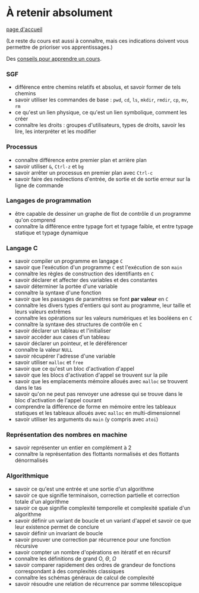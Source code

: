 # À retenir absolument

[page d'accueil](https://ineskkk.github.io/mp2i-pv/)

(Le reste du cours est aussi à connaître, mais ces indications doivent
vous permettre de prioriser vos apprentissages.)

Des [conseils pour apprendre un cours](https://www.youtube.com/watch?v=RVB3PBPxMWg).

### SGF

* différence entre chemins relatifs et absolus, et savoir former de
    tels chemins
* savoir utiliser les commandes de base : `pwd`, `cd`, `ls`,
  `mkdir`, `rmdir`, `cp`, `mv`, `rm`
* ce qu'est un lien physique, ce qu'est un lien symbolique, comment
  les créer
* connaître les droits : groupes d'utilisateurs, types de droits,
  savoir les lire, les interpréter et les modifier

### Processus

* connaître différence entre premier plan et arrière plan
* savoir utiliser `&`, `Ctrl-z` et `bg`
* savoir arrêter un processus en premier plan avec `Ctrl-c`
* savoir faire des redirections d'entrée, de sortie et de sortie
  erreur sur la ligne de commande

### Langages de programmation

* être capable de dessiner un graphe de flot de contrôle d
un programme qu'on comprend
* connaître la différence entre typage fort et typage faible, et entre
  typage statique et typage dynamique

### Langage C

* savoir compiler un programme en langage `C`
* savoir que l'exécution d'un programme `C` est l'exécution de son
  `main`
* connaître les règles de construction des identifiants en `C`
* savoir déclarer et affecter des variables et des constantes
* savoir déterminer la portée d'une variable
* connaître la syntaxe d'une fonction
* savoir que les passages de paramètres se font **par valeur** en `C`
* connaître les divers types d'entiers qui sont au programme, leur
  taille et leurs valeurs extrêmes
* connaître les opérations sur les valeurs numériques et les booléens
  en `C`
* connaître la syntaxe des structures de contrôle en `C`
* savoir déclarer un tableau et l'initialiser
* savoir accéder aux cases d'un tableau
* savoir déclarer un pointeur, et le déréférencer
* connaître la valeur `NULL`
* savoir récupérer l'adresse d'une variable
* savoir utiliser `malloc` et `free`
* savoir que ce qu'est un bloc d'activation d'appel
* savoir que les blocs d'activation d'appel se trouvent sur la pile
* savoir que les emplacements mémoire alloués avec `malloc` se
  trouvent dans le tas
* savoir qu'on ne peut pas renvoyer une adresse qui se trouve dans le
  bloc d'activation de l'appel courant
* comprendre la différence de forme en mémoire entre les tableaux
  statiques et les tableaux alloués avec `malloc` en
  multi-dimensionnel
* savoir utiliser les arguments du `main` (y compris avec `atoi`)

### Représentation des nombres en machine

* savoir représenter un entier en complément à 2
* connaître la représentation des flottants normalisés et des
  flottants dénormalisés

### Algorithmique
* savoir ce qu'est une entrée et une sortie d'un algorithme
* savoir ce que signifie terminaison, correction partielle et
  correction totale d'un algorithme
* savoir ce que signifie complexité temporelle et complexité spatiale
  d'un algorithme
* savoir définir un variant de boucle et un variant d'appel et savoir
  ce que leur existence permet de conclure
* savoir définir un invariant de boucle
* savoir prouver une correction par récurrence pour une fonction
  récursive
* savoir compter un nombre d'opérations en itératif et en récursif
* connaître les définitions de grand O, $\Theta$, $\Omega$
* savoir comparer rapidement des ordres de grandeur de fonctions
  correspondant à des complexités classiques
* connaître les schémas généraux de calcul de complexité
* savoir résoudre une relation de récurrence par somme télescopique
